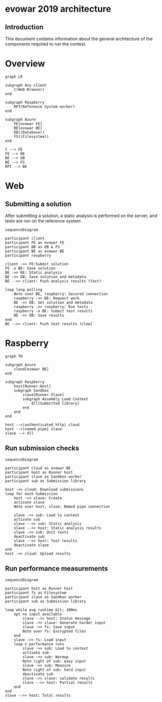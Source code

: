 # evowar 2019 architecture

## Introduction
This document contains information about the general architecture of the components required to run the contest.

# Overview
```mermaid
graph LR

subgraph Any client
	C(Web Browser)
end

subgraph Raspberry
	RPI(Reference System worker)
end

subgraph Azure
	FE[evowar FE]
	BE[evowar BE]
	DB((Database))
	FS((Filesystem))
end

C --> FE
FE --> BE
BE --> DB
BE --> FS
RPI --> BE
```

# Web

## Submitting a solution

After submitting a solution, a static analysis is performed on the server, and tests are run on the reference system. 

```mermaid
sequenceDiagram

participant client
participant FE as evowar FE
participant DB as DB & FS
participant BE as evowar BE
participant raspberry

client ->> FE:Submit solution
FE -x BE: Save solution
BE ->> BE: Static analysis
BE ->> DB: Save solution and metadata
BE -->> client: Push analysis results (fast)

loop long polling
	Note over BE, raspberry: Secured connection
	raspberry ->> BE: Request work
	BE ->> DB: Get solution and metadata
	raspberry ->> raspberry: Run tests
	raspberry -x BE: Submit test results
	BE ->> DB: Save results
end
BE -->> client: Push test results (slow)
```

# Raspberry
```mermaid
graph TD

subgraph Azure
	cloud[evowar BE]
end

subgraph Raspberry
	host[Runner.Host]
	subgraph Sandbox
		slave[Runner.Slave]
		subgraph Assembly Load Context
			dll[Submitted library]
		end
	end
end

host -->|authenticated http| cloud
host -->|named pipe| slave
slave --> dll
```

## Run submission checks

```mermaid
sequenceDiagram

participant cloud as evowar BE
participant host as Runner host
participant slave as Sandbox worker
participant sub as Submission library

host ->> cloud: Download submissions
loop for each Submission
	host ->> slave: Create
	activate slave
	Note over host, slave: Named pipe connection

	slave ->> sub: Load to context
	activate sub
	slave -->> sub: Static analysis
	slave -->> host: Static analysis results
	slave ->> sub: Unit tests
	deactivate sub
	slave -->> host: Test results
	deactivate slave
end
host ->> cloud: Upload results
```

## Run performance measurements

```mermaid
sequenceDiagram

participant host as Runner host
participant fs as Filesystem
participant slave as Sandbox worker
participant sub as Submission library

loop while avg runtime &lt; 100ms
	opt no input available
		slave -->> host: Status message
		slave ->> slave: Generate harder input
		slave ->> fs: Save input
		Note over fs: Encrypted files
	end
	slave ->> fs: Load input
	loop n performance runs
		slave ->> sub: Load to context
		activate sub
		slave ->> sub: Warmup
		Note right of sub: easy input
		slave ->> sub: Measure
		Note right of sub: hard input
		deactivate sub
		slave ->> slave: validate results
		slave -->> host: Partial results
	end
end
slave -->> host: Total results
```
